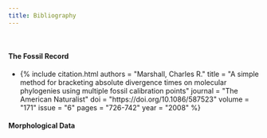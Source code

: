 ```yaml
---
title: Bibliography
---
```


<br>

#### The Fossil Record

<ul>
	<li> {% include citation.html
		authors = "Marshall, Charles R."
		title   = "A simple method for bracketing absolute divergence times on molecular phylogenies using multiple fossil calibration points"
		journal = "The American Naturalist"
		doi     = "https://doi.org/10.1086/587523"
		volume  = "171"
		issue   = "6"
		pages   = "726-742"
		year    = "2008"
	%} </li>
</ul>

#### Morphological Data
